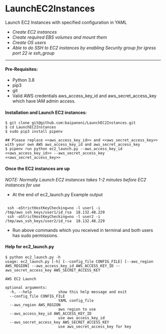 # LaunchEC2Instances
Launch EC2 Instances with specified configuration in YAML
- *Create EC2 instances*
- *Create required EBS volumes and mount them*
- *Create OS users*
- *Able to do SSH to EC2 instances by enabling Security group for igress port 22 ie ssh_group* 
___
#### Pre-Requisites:

- Python 3.8
- pip3 
- git 
- Valid AWS credentials aws_access_key_id and aws_secret_access_key which have IAM admin access.

#### Installation and Launch EC2 instances:

```
$ git clone git@github.com:baipaneni/LaunchEC2Instances.git
$ cd LaunchEC2Instances
$ sudo pip3 install pipenv

## Please replace <<aws_access_key_id>> and <<aws_secret_access_key>>  with your own AWS aws_access_key_id and aws_secret_access_key
$ pipenv run python ec2_launch.py --aws_access_key_id <<aws_access_key_id>> --aws_secret_access_key <<aws_secret_access_key>>

```
#### Once the EC2 instances are up
*NOTE: Normally Launch EC2 instances takes 1-2 minutes before EC2 instances for use*

- At the end of ec2_launch.py Example output

```

 ssh -oStrictHostKeyChecking=no -l user1 -i /tmp/aws_ssh_keys/user1/id_rsa  18.132.48.229
 ssh -oStrictHostKeyChecking=no -l user2 -i /tmp/aws_ssh_keys/user2/id_rsa  18.132.48.229

```
- Run above commands which you received in terminal and both users has sudo permissions.


#### Help for ec2_launch.py

```
$ python ec2_launch.py -h
usage: ec2_launch.py [-h] [--config_file CONFIG_FILE] [--aws_region AWS_REGION] --aws_access_key_id AWS_ACCESS_KEY_ID --aws_secret_access_key AWS_SECRET_ACCESS_KEY

AWS EC2 Launch

optional arguments:
  -h, --help            show this help message and exit
  --config_file CONFIG_FILE
                        YAML config_file
  --aws_region AWS_REGION
                        aws region to use
  --aws_access_key_id AWS_ACCESS_KEY_ID
                        use aws access_key_id
  --aws_secret_access_key AWS_SECRET_ACCESS_KEY
                        use aws_secret_access_key for key
```

